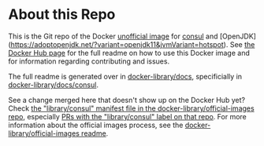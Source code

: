 # About this Repo

This is the Git repo of the Docker [unofficial image](https://docs.docker.com/docker-hub/official_repos/) for [consul](https://registry.hub.docker.com/_/consul/) and [OpenJDK] (https://adoptopenjdk.net/?variant=openjdk11&jvmVariant=hotspot). See [the Docker Hub page](https://registry.hub.docker.com/_/consul/) for the full readme on how to use this Docker image and for information regarding contributing and issues.

The full readme is generated over in [docker-library/docs](https://github.com/docker-library/docs), specificially in [docker-library/docs/consul](https://github.com/docker-library/docs/tree/master/consul).

See a change merged here that doesn't show up on the Docker Hub yet? Check [the "library/consul" manifest file in the docker-library/official-images repo](https://github.com/docker-library/official-images/blob/master/library/consul), especially [PRs with the "library/consul" label on that repo](https://github.com/docker-library/official-images/labels/library%2Fconsul). For more information about the official images process, see the [docker-library/official-images readme](https://github.com/docker-library/official-images/blob/master/README.md).

<!-- THIS FILE IS GENERATED BY https://github.com/docker-library/docs/blob/master/generate-repo-stub-readme.sh -->
